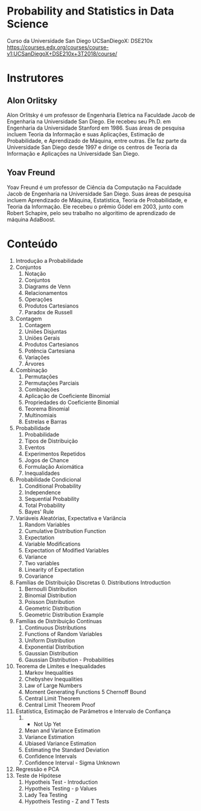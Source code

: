 # Probability and Statistics in Data Science
Curso da Universidade San Diego UCSanDiegoX: DSE210x
https://courses.edx.org/courses/course-v1:UCSanDiegoX+DSE210x+3T2018/course/

# Instrutores
## Alon Orlitsky
Alon Orlitsky é um professor de Engenharia Eletrica na Faculdade Jacob de Engenharia na Universidade San Diego. Ele recebeu seu Ph.D. em Engenharia da Universidade Stanford em 1986. Suas áreas de pesquisa incluem Teoria da Informação e suas Aplicações, Estimação de Probabilidade, e Aprendizado de Máquina, entre outras. Ele faz parte da Universidade San Diego desde 1997 e dirige os centros de Teoria da Informação e Aplicações na Universidade San Diego. 

## Yoav Freund
Yoav Freund é um professor de Ciência da Computação na Faculdade Jacob de Engenharia na Universidade San Diego. Suas áreas de pesquisa incluem Aprendizado de Máquina, Estatística, Teoria de Probabilidade, e Teoria da Informação. Ele recebeu o prêmio Gödel em 2003, junto com Robert Schapire, pelo seu trabalho no algoritimo de aprendizado de máquina AdaBoost. 

# Conteúdo
1. Introdução a Probabilidade
2. Conjuntos
	1. Notação
	2. Conjuntos
	3. Diagrams de Venn
	4. Relacionamentos
	5. Operações
	6. Produtos Cartesianos
	7. Paradox de Russell
3. Contagem
	1. Contagem
	2. Uniões Disjuntas
	3. Uniões Gerais
	4. Produtos Cartesianos
	5. Potência Cartesiana
	6. Variações
	7. Árvores
4. Combinação
	1. Permutações
	2. Permutações Parciais
	3. Combinações
	4. Aplicação de Coeficiente Binomial
	5. Propriedades do Coeficiente Binomial
	6. Teorema Binomial
	7. Multinomiais
	8. Estrelas e Barras
5. Probabilidade
	1. Probabilidade
	2. Tipos de Distribuição
	3. Eventos
	4. Experimentos Repetidos
	5. Jogos de Chance
	6. Formulação Axiomática
	7. Inequalidades
6. Probabilidade Condicional
	1. Conditional Probability
	2. Independence
	3. Sequential Probability
	4. Total Probability
	5. Bayes' Rule
7. Variáveis Aleatórias, Expectativa e Variância
	1. Random Variables
	2. Cumulative Distribution Function
	3. Expectation
	4. Variable Modifications
	5. Expectation of Modified Variables
	6. Variance
	7. Two variables
	8. Linearity of Expectation
	9. Covariance
8. Famílias de Distribuição Discretas
	0. Distributions Introduction
	1. Bernoulli Distribution
	2. Binomial Distribution
	3. Poisson Distribution
	4. Geometric Distribution
	5. Geometric Distribution Example
9. Famílias de Distribuição Contínuas
	1. Continuous Distributions
	2. Functions of Random Variables
	3. Uniform Distribution
	4. Exponential Distribution
	5. Gaussian Distribution
	6. Gaussian Distribution - Probabilities
10. Teorema de Limites e Inequalidades
	1. Markov Inequalities
	2. Chebyshev Inequalities
	3. Law of Large Numbers
	4. Moment Generating Functions
	5 Chernoff Bound
	6. Central Limit Theorem
	7. Central Limit Theorem Proof
11. Estatística, Estimação de Parâmetros e Intervalo de Confiança
	1. - Not Up Yet
	2. Mean and Variance Estimation
	3. Variance Estimation
	4. Ubiased Variance Estimation
	5. Estimating the Standard Deviation
	6. Confidence Intervals
	7. Confidence Interval - Sigma Unknown
12. Regressão e PCA
13. Teste de Hipótese
	1. Hypotheis Test - Introduction
	2. Hypotheis Testing - p Values
	3. Lady Tea Testing
	4. Hypotheis Testing - Z and T Tests